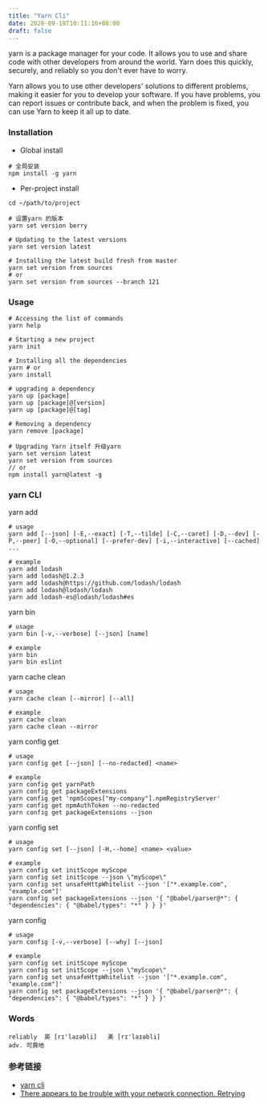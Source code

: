 ```yaml
---
title: "Yarn Cli"
date: 2020-09-18T10:11:16+08:00
draft: false
---
```


yarn is a package manager for your code. It allows you to use and share code with other developers from around the world. Yarn does this quickly, securely, and reliably so you don't ever have to worry.

Yarn allows you to use other developers' solutions to different problems, making it easier for you to develop your software. If you have problems, you can report issues or contribute back, and when the problem is fixed, you can use Yarn to keep it all up to date.


### Installation

- Global install

```shell
# 全局安装
npm install -g yarn
```

- Per-project install

```shell
cd ~/path/to/project

# 设置yarn 的版本
yarn set version berry

# Updating to the latest versions
yarn set version latest

# Installing the latest build fresh from master
yarn set version from sources
# or
yarn set version from sources --branch 121
```

### Usage

```shell
# Accessing the list of commands 
yarn help

# Starting a new project
yarn init

# Installing all the dependencies
yarn # or
yarn install

# upgrading a dependency
yarn up [package]
yarn up [package]@[version]
yarn up [package]@[tag]

# Removing a dependency
yarn remove [package]

# Upgrading Yarn itself 升级yarn
yarn set version latest
yarn set version from sources
// or
npm install yarn@latest -g

```

### yarn CLI
yarn add 

```shell
# usage
yarn add [--json] [-E,--exact] [-T,--tilde] [-C,--caret] [-D,--dev] [-P,--peer] [-O,--optional] [--prefer-dev] [-i,--interactive] [--cached] ...

# example
yarn add lodash
yarn add lodash@1.2.3
yarn add lodash@https://github.com/lodash/lodash
yarn add lodash@lodash/lodash
yarn add lodash-es@lodash/lodash#es
```

yarn bin

```shell
# usage
yarn bin [-v,--verbose] [--json] [name]

# example
yarn bin
yarn bin eslint

```
yarn cache clean

```shell
# usage
yarn cache clean [--mirror] [--all]

# example
yarn cache clean
yarn cache clean --mirror
```
yarn config get

```shell
# usage
yarn config get [--json] [--no-redacted] <name>

# example
yarn config get yarnPath
yarn config get packageExtensions
yarn config get 'npmScopes["my-company"].npmRegistryServer'
yarn config get npmAuthToken --no-redacted
yarn config get packageExtensions --json
```

yarn config set
```shell
# usage
yarn config set [--json] [-H,--home] <name> <value>

# example
yarn config set initScope myScope
yarn config set initScope --json \"myScope\"
yarn config set unsafeHttpWhitelist --json '["*.example.com", "example.com"]'
yarn config set packageExtensions --json '{ "@babel/parser@*": { "dependencies": { "@babel/types": "*" } } }'
```

yarn config

```shell
# usage
yarn config [-v,--verbose] [--why] [--json]

# example
yarn config set initScope myScope
yarn config set initScope --json \"myScope\"
yarn config set unsafeHttpWhitelist --json '["*.example.com", "example.com"]'
yarn config set packageExtensions --json '{ "@babel/parser@*": { "dependencies": { "@babel/types": "*" } } }'
```

### Words
```
reliably  英 [rɪ'laɪəbli]   美 [rɪ'laɪəbli] 
adv. 可靠地
```


### 参考链接 

- [yarn cli](https://yarnpkg.com/cli/add)
- [There appears to be trouble with your network connection. Retrying](https://stackoverflow.com/questions/51508364/yarn-there-appears-to-be-trouble-with-your-network-connection-retrying)